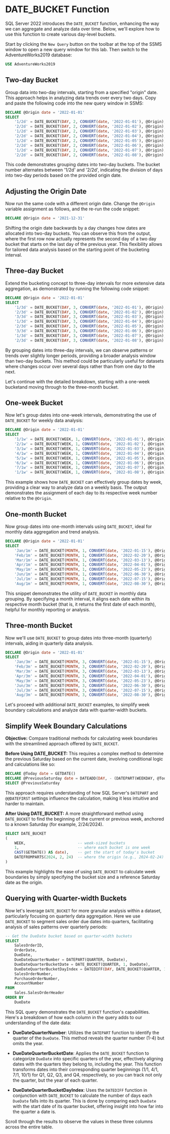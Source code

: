 # DATE_BUCKET Function

SQL Server 2022 introduces the `DATE_BUCKET` function, enhancing the way we can aggregate and analyze data over time. Below, we'll explore how to use this function to create various day-level buckets.

Start by clicking the `New Query` button on the toolbar at the top of the SSMS window to open a new query window for this lab. Then switch to the AdventureWorks2019 database:

```sql
USE AdventureWorks2019
```

## Two-day Bucket

Group data into two-day intervals, starting from a specified "origin" date. This approach helps in analyzing data trends over every two days. Copy and paste the following code into the new query window in SSMS:

```sql
DECLARE @Origin date = '2022-01-01'
SELECT
    '1/2d' = DATE_BUCKET(DAY, 2, CONVERT(date, '2022-01-01'), @Origin),
    '2/2d' = DATE_BUCKET(DAY, 2, CONVERT(date, '2022-01-02'), @Origin),
    '1/2d' = DATE_BUCKET(DAY, 2, CONVERT(date, '2022-01-03'), @Origin),
    '2/2d' = DATE_BUCKET(DAY, 2, CONVERT(date, '2022-01-04'), @Origin),
    '1/2d' = DATE_BUCKET(DAY, 2, CONVERT(date, '2022-01-05'), @Origin),
    '2/2d' = DATE_BUCKET(DAY, 2, CONVERT(date, '2022-01-06'), @Origin),
    '1/2d' = DATE_BUCKET(DAY, 2, CONVERT(date, '2022-01-07'), @Origin),
    '2/2d' = DATE_BUCKET(DAY, 2, CONVERT(date, '2022-01-08'), @Origin)
```

This code demonstrates grouping dates into two-day buckets. The bucket number alternates between '1/2d' and '2/2d', indicating the division of days into two-day periods based on the provided origin date.

## Adjusting the Origin Date

Now run the same code with a different origin date. Change the `@Origin` variable assignment as follows, and the re-run the code snippet:

```sql
DECLARE @Origin date = '2021-12-31'
```
Shifting the origin date backwards by a day changes how dates are allocated into two-day buckets. You can observe this from the output, where the first row now actually represents the second day of a two day bucket that starts on the last day of the previous year. This flexibility allows for tailored data analysis based on the starting point of the bucketing interval.

## Three-day Bucket

Extend the bucketing concept to three-day intervals for more extensive data aggregation, as demonstrated by running the following code snippet:

```sql
DECLARE @Origin date = '2022-01-01'
SELECT
    '1/3d' = DATE_BUCKET(DAY, 3, CONVERT(date, '2022-01-01'), @Origin),
    '2/3d' = DATE_BUCKET(DAY, 3, CONVERT(date, '2022-01-02'), @Origin),
    '3/3d' = DATE_BUCKET(DAY, 3, CONVERT(date, '2022-01-03'), @Origin),
    '1/3d' = DATE_BUCKET(DAY, 3, CONVERT(date, '2022-01-04'), @Origin),
    '2/3d' = DATE_BUCKET(DAY, 3, CONVERT(date, '2022-01-05'), @Origin),
    '3/3d' = DATE_BUCKET(DAY, 3, CONVERT(date, '2022-01-06'), @Origin),
    '1/3d' = DATE_BUCKET(DAY, 3, CONVERT(date, '2022-01-07'), @Origin),
    '2/3d' = DATE_BUCKET(DAY, 3, CONVERT(date, '2022-01-08'), @Origin)
```
By grouping dates into three-day intervals, we can observe patterns or trends over slightly longer periods, providing a broader analysis window than two-day buckets. This method could be particularly useful for datasets where changes occur over several days rather than from one day to the next.

Let's continue with the detailed breakdown, starting with a one-week bucketand moving through to the three-month bucket.

## One-week Bucket

Now let's group dates into one-week intervals, demonstrating the use of `DATE_BUCKET` for weekly data analysis:

```sql
DECLARE @Origin date = '2022-01-01'
SELECT
    '1/1w' = DATE_BUCKET(WEEK, 1, CONVERT(date, '2022-01-01'), @Origin),
    '2/1w' = DATE_BUCKET(WEEK, 1, CONVERT(date, '2022-01-02'), @Origin),
    '3/1w' = DATE_BUCKET(WEEK, 1, CONVERT(date, '2022-01-03'), @Origin),
    '4/1w' = DATE_BUCKET(WEEK, 1, CONVERT(date, '2022-01-04'), @Origin),
    '5/1w' = DATE_BUCKET(WEEK, 1, CONVERT(date, '2022-01-05'), @Origin),
    '6/1w' = DATE_BUCKET(WEEK, 1, CONVERT(date, '2022-01-06'), @Origin),
    '7/1w' = DATE_BUCKET(WEEK, 1, CONVERT(date, '2022-01-07'), @Origin),
    '1/1w' = DATE_BUCKET(WEEK, 1, CONVERT(date, '2022-01-08'), @Origin)
```
This example shows how `DATE_BUCKET` can effectively group dates by week, providing a clear way to analyze data on a weekly basis. The output demonstrates the assignment of each day to its respective week number relative to the `@Origin`.

## One-month Bucket

Now group dates into one-month intervals using `DATE_BUCKET`, ideal for monthly data aggregation and trend analysis.

```sql
DECLARE @Origin date = '2022-01-01'
SELECT
    'Jan/1m' = DATE_BUCKET(MONTH, 1, CONVERT(date, '2022-01-15'), @Origin),
    'Feb/1m' = DATE_BUCKET(MONTH, 1, CONVERT(date, '2022-02-20'), @Origin),
    'Mar/1m' = DATE_BUCKET(MONTH, 1, CONVERT(date, '2022-03-13'), @Origin),
    'Apr/1m' = DATE_BUCKET(MONTH, 1, CONVERT(date, '2022-04-01'), @Origin),
    'May/1m' = DATE_BUCKET(MONTH, 1, CONVERT(date, '2022-05-23'), @Origin),
    'Jun/1m' = DATE_BUCKET(MONTH, 1, CONVERT(date, '2022-06-30'), @Origin),
    'Jul/1m' = DATE_BUCKET(MONTH, 1, CONVERT(date, '2022-07-15'), @Origin),
    'Aug/1m' = DATE_BUCKET(MONTH, 1, CONVERT(date, '2022-08-30'), @Origin)
```
This snippet demonstrates the utility of `DATE_BUCKET` in monthly data grouping. By specifying a month interval, it aligns each date within its respective month bucket (that is, it returns the first date of each month), helpful for monthly reporting or analysis.

## Three-month Bucket

Now we'll use `DATE_BUCKET` to group dates into three-month (quarterly) intervals, aiding in quarterly data analysis.

```sql
DECLARE @Origin date = '2022-01-01'
SELECT
    'Jan/3m' = DATE_BUCKET(MONTH, 3, CONVERT(date, '2022-01-15'), @Origin),
    'Feb/3m' = DATE_BUCKET(MONTH, 3, CONVERT(date, '2022-02-20'), @Origin),
    'Mar/3m' = DATE_BUCKET(MONTH, 3, CONVERT(date, '2022-03-13'), @Origin),
    'Apr/3m' = DATE_BUCKET(MONTH, 3, CONVERT(date, '2022-04-01'), @Origin),
    'May/3m' = DATE_BUCKET(MONTH, 3, CONVERT(date, '2022-05-23'), @Origin),
    'Jun/3m' = DATE_BUCKET(MONTH, 3, CONVERT(date, '2022-06-30'), @Origin),
    'Jul/3m' = DATE_BUCKET(MONTH, 3, CONVERT(date, '2022-07-15'), @Origin),
    'Aug/3m' = DATE_BUCKET(MONTH, 3, CONVERT(date, '2022-08-30'), @Origin)
```

Let's proceed with additional `DATE_BUCKET` examples, to simplify week boundary calculations and analyze data with quarter-width buckets.

## Simplify Week Boundary Calculations

**Objective:** Compare traditional methods for calculating week boundaries with the streamlined approach offered by `DATE_BUCKET`.

**Before Using DATE_BUCKET:**
This requires a complex method to determine the previous Saturday based on the current date, involving conditional logic and calculations like so:

```sql
DECLARE @Today date = GETDATE()
DECLARE @PreviousSaturday date = DATEADD(DAY, - (DATEPART(WEEKDAY, @Today) + @@DATEFIRST) % 7, @Today)
SELECT @PreviousSaturday
```

This approach requires understanding of how SQL Server's `DATEPART` and `@@DATEFIRST` settings influence the calculation, making it less intuitive and harder to maintain.

**After Using DATE_BUCKET:**
A more straightforward method using `DATE_BUCKET` to find the beginning of the current or previous week, anchored to a known Saturday (for example, 2/24/2024).

```sql
SELECT DATE_BUCKET
(
    WEEK,                       -- week-sized buckets
    1,                          -- where each bucket is one week
    CAST(GETDATE() AS date),    -- get the start of today's bucket
    DATEFROMPARTS(2024, 2, 24)  -- where the origin (e.g., 2024-02-24) is any Saturday
)
```

This example highlights the ease of using `DATE_BUCKET` to calculate week boundaries by simply specifying the bucket size and a reference Saturday date as the origin.

## Querying with Quarter-width Buckets

Now let's leverage `DATE_BUCKET` for more granular analysis within a dataset, particularly focusing on quarterly data aggregation. Here we use `DATE_BUCKET` to segment sales order due dates into quarters, facilitating analysis of sales patterns over quarterly periods:

```sql
-- Get the DueDate bucket based on quarter-width buckets
SELECT
    SalesOrderID,
    OrderDate,
    DueDate,
    DueDateQuarterNumber = DATEPART(QUARTER, DueDate),                                          -- The quarter without the year
    DueDateQuarterBucketDate = DATE_BUCKET(QUARTER, 1, DueDate),                                -- The quarter of each year
    DueDateQuarterBucketDayIndex = DATEDIFF(DAY, DATE_BUCKET(QUARTER, 1, DueDate), DueDate),    -- How many days into the quarter
    SalesOrderNumber,
    PurchaseOrderNumber,
    AccountNumber
FROM
    Sales.SalesOrderHeader
ORDER BY
    DueDate
```

This SQL query demonstrates the `DATE_BUCKET` function's capabilities. Here's a breakdown of how each column in the query adds to our understanding of the date data:

- **DueDateQuarterNumber**: Utilizes the `DATEPART` function to identify the quarter of the `DueDate`. This method reveals the quarter number (1-4) but omits the year.

- **DueDateQuarterBucketDate**: Applies the `DATE_BUCKET` function to categorize `DueDate` into specific quarters of the year, effectively aligning dates with the quarters they belong to, including the year. This function transforms dates into their corresponding quarter beginnings (1/1, 4/1, 7/1, 10/1) for Q1, Q2, Q3, and Q4, respectively, so you can track not only the quarter, but the year of each quarter.

- **DueDateQuarterBucketDayIndex**: Uses the `DATEDIFF` function in conjunction with `DATE_BUCKET` to calculate the number of days each `DueDate` falls into its quarter. This is done by comparing each `DueDate` with the start date of its quarter bucket, offering insight into how far into the quarter a date is.

Scroll through the results to observe the values in these three columns across the entire table.

